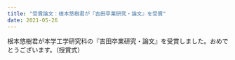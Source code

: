 ```yaml
---
title: "受賞論文：根本悠樹君が『吉田卒業研究・論文』を受賞"
date: 2021-05-26
---
```


根本悠樹君が本学工学研究科の『吉田卒業研究・論文』を受賞しました。おめでとうございます。（授賞式）
